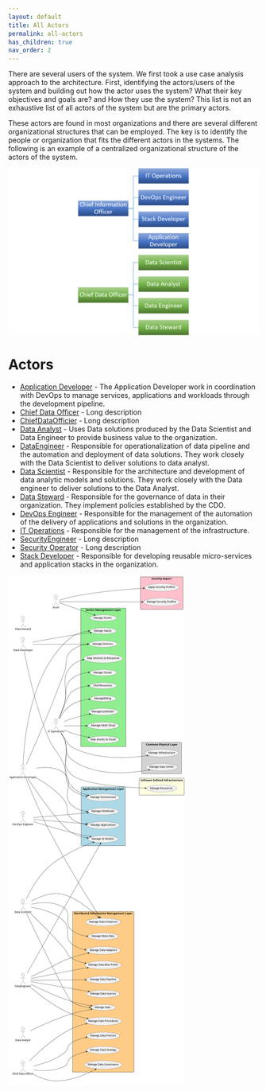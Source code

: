 ```yaml
---
layout: default
title: All Actors
permalink: all-actors
has_children: true
nav_order: 2
---
```


There are several users of the system. We first took a use case analysis approach to the architecture. First,
identifying the actors/users of the system and building out how the actor uses the system? What their key objectives and
goals are? and How they use the system? This list is not an exhaustive list of all actors of the system but are the
primary actors.

These actors are found in most organizations and there are several different organizational structures that can be
employed. The key is to identify the people or organization that fits the different actors in the systems. The following
is an example of a centralized organizational structure of the actors of the system.

![Organization Layout](./orgchart.png)


# Actors

* [Application Developer](actor-applicationdeveloper) - The Application Developer work in coordination with DevOps to manage services, applications and workloads through the development pipeline.
* [Chief Data Officer](actor-chiefdataofficer) - Long description
* [ChiefDataOfficier](actor-chiefdataofficier) - Long description
* [Data Analyst](actor-analyst) - Uses Data solutions produced by the Data Scientist and Data Engineer to provide business value to the organization.
* [DataEngineer](actor-dataengineer) - Responsible for operationalization of data pipeline and the automation and deployment of data solutions. They work closely with the Data Scientist to deliver solutions to data analyst.
* [Data Scientist](actor-datascientist) - Responsible for the architecture and development of data analytic models and solutions. They work closely with the Data engineer to deliver solutions to the Data Analyst.
* [Data Steward](actor-datasteward) - Responsible for the governance of data in their organization. They implement policies established by the CDO.
* [DevOps Engineer](actor-devops) - Responsible for the management of the automation of the delivery of applications and solutions in the organization.
* [IT Operations](actor-itops) - Responsible for the management of the infrastructure.
* [SecurityEngineer](actor-securityengineer) - Long description
* [Security Operator](actor-securityoperator) - Long description
* [Stack Developer](actor-stackdev) - Responsible for developing reusable micro-services and application stacks in the organization.

![All Actors](./actors.png)

